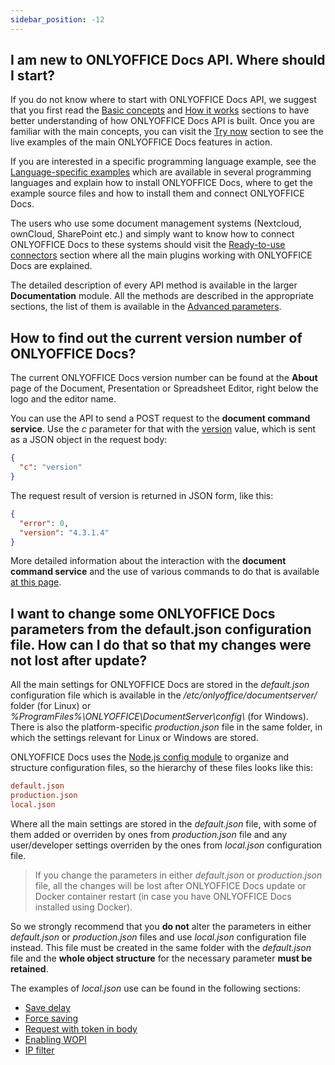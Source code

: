 ```yaml
---
sidebar_position: -12
---
```


## I am new to ONLYOFFICE Docs API. Where should I start?

If you do not know where to start with ONLYOFFICE Docs API, we suggest that you first read the [Basic concepts](../../Get%20Started/Basic%20concepts.md) and [How it works](../../Get%20Started/How%20It%20Works/How%20It%20Works.md) sections to have better understanding of how ONLYOFFICE Docs API is built. Once you are familiar with the main concepts, you can visit the [Try now](../../Get%20Started/Try%20Docs/Try%20Docs.md) section to see the live examples of the main ONLYOFFICE Docs features in action.

If you are interested in a specific programming language example, see the [Language-specific examples](../../Get%20Started/Language-specific%20examples/Language-specific%20examples.md) which are available in several programming languages and explain how to install ONLYOFFICE Docs, where to get the example source files and how to install them and connect ONLYOFFICE Docs.

The users who use some document management systems (Nextcloud, ownCloud, SharePoint etc.) and simply want to know how to connect ONLYOFFICE Docs to these systems should visit the [Ready-to-use connectors](../../Get%20Started/Ready-to-use%20connectors/Ready-to-use%20connectors.md) section where all the main plugins working with ONLYOFFICE Docs are explained.

The detailed description of every API method is available in the larger **Documentation** module. All the methods are described in the appropriate sections, the list of them is available in the [Advanced parameters](../../Usage%20API/Advanced%20parameters.md).

## How to find out the current version number of ONLYOFFICE Docs?

The current ONLYOFFICE Docs version number can be found at the **About** page of the Document, Presentation or Spreadsheet Editor, right below the logo and the editor name.

You can use the API to send a POST request to the ****document command service****. Use the *c* parameter for that with the [version](../../Additional%20API/Command%20service/version.md) value, which is sent as a JSON object in the request body:

  ``` json
  {
    "c": "version"
  }
  ```

The request result of version is returned in JSON form, like this:

  ``` json
  {
    "error": 0,
    "version": "4.3.1.4"
  }
  ```

More detailed information about the interaction with the **document command service** and the use of various commands to do that is available [at this page](../../Additional%20API/Command%20service/Command%20service.md).

## I want to change some ONLYOFFICE Docs parameters from the default.json configuration file. How can I do that so that my changes were not lost after update?

All the main settings for ONLYOFFICE Docs are stored in the *default.json* configuration file which is available in the */etc/onlyoffice/documentserver/* folder (for Linux) or *%ProgramFiles%\ONLYOFFICE\DocumentServer\config\\* (for Windows). There is also the platform-specific *production.json* file in the same folder, in which the settings relevant for Linux or Windows are stored.

ONLYOFFICE Docs uses the [Node.js config module](https://www.npmjs.com/package/config) to organize and structure configuration files, so the hierarchy of these files looks like this:

  ``` ini
  default.json
  production.json
  local.json
  ```

Where all the main settings are stored in the *default.json* file, with some of them added or overriden by ones from *production.json* file and any user/developer settings overriden by the ones from *local.json* configuration file.

> If you change the parameters in either *default.json* or *production.json* file, all the changes will be lost after ONLYOFFICE Docs update or Docker container restart (in case you have ONLYOFFICE Docs installed using Docker).

So we strongly recommend that you **do not** alter the parameters in either *default.json* or *production.json* files and use *local.json* configuration file instead. This file must be created in the same folder with the *default.json* file and the **whole object structure** for the necessary parameter **must be retained**.

The examples of *local.json* use can be found in the following sections:

- [Save delay](../../Get%20Started/How%20It%20Works/Saving%20file.md#save-delay)
- [Force saving](../../Get%20Started/How%20It%20Works/Saving%20file.md#force-saving)
- [Request with token in body](../../Additional%20API/Signature/Request/Token%20in%20body.md)
- [Enabling WOPI](../../Using%20WOPI/Overview.md#enabling-wopi)
- [IP filter](../../Using%20WOPI/Overview.md#ip-filter)
